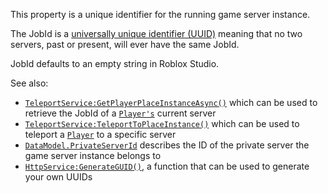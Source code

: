 This property is a unique identifier for the running game server instance.

The JobId is a [universally unique identifier (UUID)](https://create.roblox.com/docs/https://en.wikipedia.org/wiki/Universally_unique_identifier) meaning that no
two servers, past or present, will ever have the same JobId.

JobId defaults to an empty string in Roblox Studio.

See also:

- [`TeleportService:GetPlayerPlaceInstanceAsync()`](https://create.roblox.com/docs/reference/engine/classes/TeleportService#GetPlayerPlaceInstanceAsync) which can be used
to retrieve the JobId of a [`Player's`](https://create.roblox.com/docs/reference/engine/classes/Player) current server
- [`TeleportService:TeleportToPlaceInstance()`](https://create.roblox.com/docs/reference/engine/classes/TeleportService#TeleportToPlaceInstance) which can be used to
teleport a [`Player`](https://create.roblox.com/docs/reference/engine/classes/Player) to a specific server
- [`DataModel.PrivateServerId`](https://create.roblox.com/docs/reference/engine/classes/DataModel#PrivateServerId) describes the ID of the private server
the game server instance belongs to
- [`HttpService:GenerateGUID()`](https://create.roblox.com/docs/reference/engine/classes/HttpService#GenerateGUID), a function that can be used to
generate your own UUIDs
